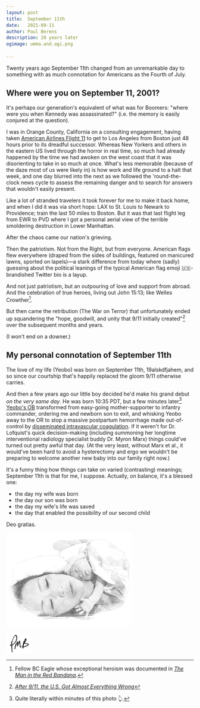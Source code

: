```yaml
---
layout: post
title:	September 11th
date:	2021-09-11
author:	Paul Berens
description: 20 years later
ogimage: umma.and.agi.png

---
```

Twenty years ago September 11th changed from an unremarkable day to something with as much connotation for Americans as the Fourth of July.

## Where were you on September 11, 2001?

It's perhaps our generation's equivalent of what was for Boomers: "where were you when Kennedy was assassinated?" (i.e. the memory is easily conjured at the question).

I was in Orange County, California on a consulting engagement, having taken [American Airlines Flight 11](https://en.wikipedia.org/wiki/American_Airlines_Flight_11) to get to Los Angeles from Boston just 48 hours prior to its dreadful successor. Whereas New Yorkers and others in the eastern US lived through the horror in real time, so much had already happened by the time we had awoken on the west coast that it was disorienting to take in so much at once. What's less memorable (because of the daze most of us were likely in) is how work and life ground to a halt that week, and one day blurred into the next as we followed the 'round-the-clock news cycle to assess the remaining danger and to search for answers that wouldn't easily present.

Like a lot of stranded travelers it took forever for me to make it back home, and when I did it was via short hops: LAX to St. Louis to Newark to Providence; train the last 50 miles to Boston. But it was that last flight leg from EWR to PVD where I got a personal aerial view of the terrible smoldering destruction in Lower Manhattan.

After the chaos came our nation's grieving.

Then the patriotism. Not from the Right, but from everyone. American flags flew everywhere (draped from the sides of buildings, featured on manicured lawns, sported on lapels)—a stark difference from today where (sadly) guessing about the political leanings of the typical American flag emoji 🇺🇸-brandished Twitter bio is a layup.

And not just patriotism, but an outpouring of love and support from abroad. And the celebration of true heroes, living out John 15:13; like Welles Crowther[^1].

[^1]: Fellow BC Eagle whose exceptional heroism was documented in *<a href="https://www.theatlantic.com/ideas/archive/2021/09/after-911-everything-wrong-war-terror/620008/" target="_blank">The Man in the Red Bandana</a>*.

But then came the retribution (The War on Terror) that unfortunately ended up squandering the "hope, goodwill, and unity that 9/11 initially created"[^2] over the subsequent months and years.

[^2]: *<a href="https://www.theatlantic.com/ideas/archive/2021/09/after-911-everything-wrong-war-terror/620008/" target="_blank">After 9/11, the U.S. Got Almost Everything Wrong</a>*

(I won't end on a downer.)

## My personal connotation of September 11th

The love of my life (Yeobo) was born on September 11th, 19alskdfjahem, and so since our courtship that's happily replaced the gloom 9/11 otherwise carries.

And then a few years ago our little boy decided he'd make his grand debut *on the very same day*. He was born 10:35 PDT, but a few minutes later[^3] [Yeobo's OB](https://doctors.adventisthealth.org/provider/Frederica+S+Lofquist/1343074) transformed from easy-going mother-supporter to infantry commander, ordering me and newborn son to exit, and whisking Yeobo away to the OR to stop a massive postpartum hemorrhage made out-of-control by [disseminated intravascular coagulation](https://en.wikipedia.org/wiki/Disseminated_intravascular_coagulation). If it weren't for Dr. Lofquist's quick decision-making (including summoning her longtime interventional radiology specialist buddy Dr. Myron Marx) things could've turned out pretty awful that day. (At the very least, without Marx et al., it would've been hard to avoid a hysterectomy and ergo we wouldn't be preparing to welcome another new baby into our family right now.)

[^3]: Quite literally within minutes of this photo 👆.

It's a funny thing how things can take on varied (contrasting) meanings; September 11th is that for me, I suppose. Actually, on balance, it's a blessed one:
- the day my wife was born
- the day our son was born
- the day my wife's life was saved
- the day that enabled the possibility of our second child

Deo gratias.

![Umma and agi](/assets/og/umma.and.agi.png)

![initials](/assets/images/initials.pmb.71.56.png)